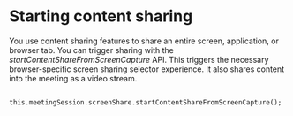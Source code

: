 # Starting content sharing<a name="starting-content-sharing"></a>

 You use content sharing features to share an entire screen, application, or browser tab\. You can trigger sharing with the *startContentShareFromScreenCapture* API\. This triggers the necessary browser\-specific screen sharing selector experience\. It also shares content into the meeting as a video stream\. 

```
     this.meetingSession.screenShare.startContentShareFromScreenCapture();
```